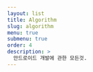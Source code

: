 ```yaml
---
layout: list
title: Algorithm
slug: algorithm
menu: true
submenu: true
order: 4
description: >
  안드로이드 개발에 관한 모든것.
---
```

